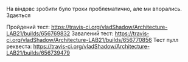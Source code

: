 На віндовс зробити було трохи проблематично, але ми впорались. Здається

Пройдений тест: https://travis-ci.org/vladShadow/Architecture-LAB21/builds/656769832
Завалений тест: https://travis-ci.org/vladShadow/Architecture-LAB21/builds/656770856
Тест пулл реквеста: https://travis-ci.org/vladShadow/Architecture-LAB21/builds/656739479